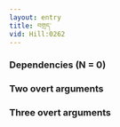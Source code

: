 ```yaml
---
layout: entry
title: བགྲད་
vid: Hill:0262
---
```

### Dependencies (N = 0)


### Two overt arguments


### Three overt arguments
